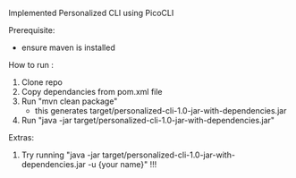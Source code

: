 Implemented Personalized CLI using PicoCLI

Prerequisite:
  - ensure maven is installed

How to run : 
  1) Clone repo
  2) Copy dependancies from pom.xml file
  3) Run "mvn clean package"
     - this generates target/personalized-cli-1.0-jar-with-dependencies.jar
  4) Run "java -jar target/personalized-cli-1.0-jar-with-dependencies.jar"

Extras:
  1) Try running "java -jar target/personalized-cli-1.0-jar-with-dependencies.jar -u {your name}"  !!!
